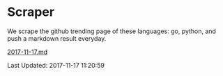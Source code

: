 # Scraper

We scrape the github trending page of these languages: go, python, and push a markdown result everyday.

[2017-11-17.md](https://github.com/borays/Scraper/blob/master/2017-11-17.md)

Last Updated: 2017-11-17 11:20:59
